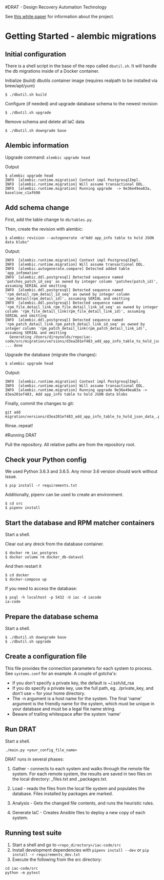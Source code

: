 #DRAT - Design Recovery Automation Technology

See [this white paper](https://resources.sei.cmu.edu/library/asset-view.cfm?assetID=539327) for information about the project.


# Getting Started - alembic migrations
## Initial configuration

There is a shell script in the base of the repo called `dbutil.sh`.  It will handle the db migrations inside of a Docker container.

Initialize (build) dbutils container image (requires realpath to be installed via brew/apt/yum)

```shell
$ ./dbutil.sh build
```

Configure (if needed) and upgrade database schema to the newest revision
```shell
$ ./dbutil.sh upgrade
```

Remove schema and delete all IaC data
```shell
$ ./dbutil.sh downgrade base
```

## Alembic information

Upgrade command: `alembic upgrade head`

Output
```shell
$ alembic upgrade head
INFO  [alembic.runtime.migration] Context impl PostgresqlImpl.
INFO  [alembic.runtime.migration] Will assume transactional DDL.
INFO  [alembic.runtime.migration] Running upgrade  -> 9e36e49ea83a, baseline_c1af690
```
## Add schema change

First, add the table change to `db/tables.py`.

Then, create the revision with alembic:

```shell
$ alembic revision --autogenerate -m"Add app_info table to hold JSON data blobs"
```
Output:
```
INFO  [alembic.runtime.migration] Context impl PostgresqlImpl.
INFO  [alembic.runtime.migration] Will assume transactional DDL.
INFO  [alembic.autogenerate.compare] Detected added table 'app_infomation'
INFO  [alembic.ddl.postgresql] Detected sequence named 'patches_patch_id_seq' as owned by integer column 'patches(patch_id)', assuming SERIAL and omitting
INFO  [alembic.ddl.postgresql] Detected sequence named 'rpm_detail_rpm_detail_id_seq' as owned by integer column 'rpm_detail(rpm_detail_id)', assuming SERIAL and omitting
INFO  [alembic.ddl.postgresql] Detected sequence named 'rpm_file_detail_link_rpm_file_detail_link_id_seq' as owned by integer column 'rpm_file_detail_link(rpm_file_detail_link_id)', assuming SERIAL and omitting
INFO  [alembic.ddl.postgresql] Detected sequence named 'rpm_patch_detail_link_rpm_patch_detail_link_id_seq' as owned by integer column 'rpm_patch_detail_link(rpm_patch_detail_link_id)', assuming SERIAL and omitting
  Generating /Users/djreynolds/repo/iac-code/src/migration/versions/d3ea201ef483_add_app_info_table_to_hold_json_data_.py ... done
```

Upgrade the database (migrate the changes):

```shell
$ alembic upgrade head
```
Output:
```
INFO  [alembic.runtime.migration] Context impl PostgresqlImpl.
INFO  [alembic.runtime.migration] Will assume transactional DDL.
INFO  [alembic.runtime.migration] Running upgrade 9e36e49ea83a -> d3ea201ef483, Add app_info table to hold JSON data blobs
```

Finally, commit the changes to git:
```
git add migration/versions/d3ea201ef483_add_app_info_table_to_hold_json_data_.py
```

Rinse..repeat!

#Running DRAT

Pull the repository. All relative paths are from the repository root.
## Check your Python config
We used Python 3.6.3 and 3.6.5.  Any minor 3.6 version should work without issue.

```shell
$ pip install -r requirements.txt
```

Additionally, pipenv can be used to create an environment.
```shell
$ cd src
$ pipenv install
```

## Start the database and RPM matcher containers
Start a shell.

Clear out any dreck from the database container.

```shell
$ docker rm iac_postgres
$ docker volume rm docker_db-datavol
```

And then restart it

```shell
$ cd docker
$ docker-compose up
```

If you need to access the database:

```shell
$ psql -h localhost -p 5432 -U iac -d iacode
ia-code
```

## Prepare the database schema
Start a shell.

```shell
$ ./dbutil.sh downgrade base
$ ./dbutil.sh upgrade
```

## Create a configuration file
This file provides the connection parameters for each system to process. See `systems.conf` for an example. A couple of gotcha's:

* If you don't specify a private key, the default is ~/.ssh/id_rsa
* If you do specify a private key, use the full path, eg. ./private_key, and don't use ~ for your home directory.
* The -n argument is a host name for the system. The final 'name' argument is the friendly name for the system, which must be unique in your database and must be a legal file name string.
* Beware of trailing whitespace after the system 'name'

## Run DRAT
Start a shell.

```shell
./main.py <your_config_file_name>
```

DRAT runs in several phases:

1. Gather - connects to each system and walks through the remote file system. For each remote system, the results are saved in two files on the local directory: <system>_files.txt and <system>_packages.txt.

1. Load - reads the files from the local file system and populates the database. Files installed by packages are marked.

1. Analysis - Gets the changed file contents, and runs the heuristic rules.

1. Generate IaC - Creates Ansible files to deploy a new copy of each system.

## Running test suite
1. Start a shell and go to `<repo_directory>/iac-code/src`
2. Install development dependencies with `pipenv install --dev` or `pip install -r requirements_dev.txt`
3. Execute the following from the src directory:

```shell
cd iac-code/src
python -m pytest
```
